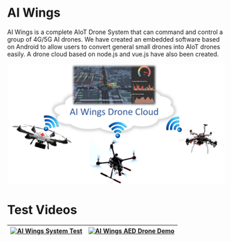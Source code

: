 # AI Wings

AI Wings is a complete AIoT Drone System that can command and control a group of 4G/5G AI drones. We have created an embedded software based on Android to allow users to convert general small drones into AIoT drones easily. A drone cloud based on node.js and vue.js have also been created.

<img width=640 src="doc/img/ai_wings_arch.png"/>

# Test Videos

[![AI Wings System Test](http://img.youtube.com/vi/ou2W5PuoimQ/0.jpg)](https://www.youtube.com/watch?v=ou2W5PuoimQ) | [![AI Wings AED Drone Demo](http://img.youtube.com/vi/jq7bbERNfHk/0.jpg)](https://www.youtube.com/watch?v=jq7bbERNfHk)
:-----------------------------------------:|:-------------------------------------------------------:

